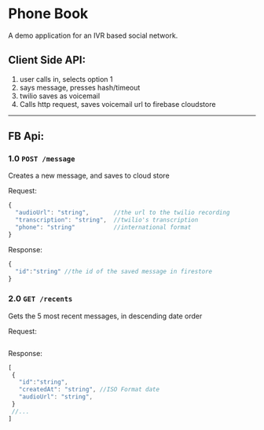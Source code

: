 # Phone Book

A demo application for an IVR based social network.



## Client Side API:

1. user calls in, selects option 1
2. says message, presses hash/timeout
3. twilio saves as voicemail
4. Calls http request, saves voicemail url to firebase cloudstore


----
## FB Api:

### 1.0 `POST /message`

Creates a new message, and saves to cloud store

Request:
```js
{
  "audioUrl": "string",       //the url to the twilio recording
  "transcription": "string",  //twilio's transcription
  "phone": "string"           //international format
}
```


Response:
```js
{
  "id":"string" //the id of the saved message in firestore
}
```


### 2.0 `GET /recents`

Gets the 5 most recent messages, in descending date order

Request:
```js
```

Response:

```js
[
 {
   "id":"string",
   "createdAt": "string", //ISO Format date
   "audioUrl": "string", 
 } 
 //...
]
```

